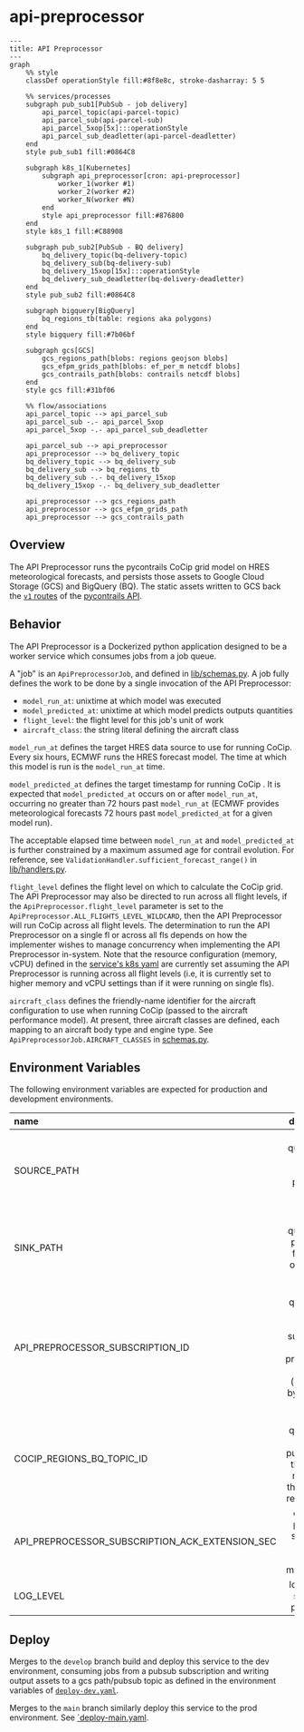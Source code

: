 # api-preprocessor

```mermaid
---
title: API Preprocessor
---
graph 
    %% style
    classDef operationStyle fill:#8f8e8c, stroke-dasharray: 5 5

    %% services/processes
    subgraph pub_sub1[PubSub - job delivery]
        api_parcel_topic(api-parcel-topic)
        api_parcel_sub(api-parcel-sub)
        api_parcel_5xop[5x]:::operationStyle
        api_parcel_sub_deadletter(api-parcel-deadletter)
    end
    style pub_sub1 fill:#0864C8
    
    subgraph k8s_1[Kubernetes]
        subgraph api_preprocessor[cron: api-preprocessor]
            worker_1(worker #1)
            worker_2(worker #2)
            worker_N(worker #N)
        end
        style api_preprocessor fill:#876800
    end
    style k8s_1 fill:#C88908

    subgraph pub_sub2[PubSub - BQ delivery]
        bq_delivery_topic(bq-delivery-topic)
        bq_delivery_sub(bq-delivery-sub)
        bq_delivery_15xop[15x]:::operationStyle
        bq_delivery_sub_deadletter(bq-delivery-deadletter)
    end
    style pub_sub2 fill:#0864C8
    
    subgraph bigquery[BigQuery]
        bq_regions_tb(table: regions aka polygons)
    end
    style bigquery fill:#7b06bf
    
    subgraph gcs[GCS]
        gcs_regions_path[blobs: regions geojson blobs]
        gcs_efpm_grids_path[blobs: ef_per_m netcdf blobs]
        gcs_contrails_path[blobs: contrails netcdf blobs]
    end
    style gcs fill:#31bf06
    
    %% flow/associations
    api_parcel_topic --> api_parcel_sub
    api_parcel_sub -.- api_parcel_5xop
    api_parcel_5xop -.- api_parcel_sub_deadletter
    
    api_parcel_sub --> api_preprocessor
    api_preprocessor --> bq_delivery_topic
    bq_delivery_topic --> bq_delivery_sub
    bq_delivery_sub --> bq_regions_tb
    bq_delivery_sub -.- bq_delivery_15xop
    bq_delivery_15xop -.- bq_delivery_sub_deadletter
    
    api_preprocessor --> gcs_regions_path
    api_preprocessor --> gcs_efpm_grids_path
    api_preprocessor --> gcs_contrails_path

```

## Overview
The API Preprocessor runs the pycontrails CoCip grid model on HRES meteorological forecasts,
and persists those assets to Google Cloud Storage (GCS) and BigQuery (BQ).
The static assets written to GCS back the [`v1` routes](https://api.contrails.org/openapi#/Production%20(beta)) 
of the [pycontrails API](https://apidocs.contrails.org/#production-api-beta).

## Behavior
The API Preprocessor is a Dockerized python application designed to be a worker service
which consumes jobs from a job queue.

A "job" is an `ApiPreprocessorJob`, and defined in [lib/schemas.py](lib/schemas.py).
A job fully defines the work to be done by a single invocation of the API Preprocessor:
- `model_run_at`: unixtime at which model was executed
- `model_predicted_at`: unixtime at which model predicts outputs quantities
- `flight_level`: the flight level for this job's unit of work
- `aircraft_class`: the string literal defining the aircraft class


`model_run_at` defines the target HRES data source to use for running CoCip.
Every six hours, ECMWF runs the HRES forecast model. The time at which this model is run
is the `model_run_at` time.

`model_predicted_at` defines the target timestamp for running CoCip .
It is expected that `model_predicted_at` occurs on or after `model_run_at`,
occurring no greater than 72 hours past `model_run_at` 
(ECMWF provides meteorological forecasts 72 hours past `model_predicted_at` for a given model run).

The acceptable elapsed time between `model_run_at` and `model_predicted_at` is further constrained
by a maximum assumed age for contrail evolution. 
For reference, see `ValidationHandler.sufficient_forecast_range()` in [lib/handlers.py](lib/handlers.py).

`flight_level` defines the flight level on which to calculate the CoCip grid.
The API Preprocessor may also be directed to run across all flight levels,
if the `ApiPreprocessor.flight_level` parameter is set to the 
`ApiPreprocessor.ALL_FLIGHTS_LEVEL_WILDCARD`, then the API Preprocessor will
run CoCip across all flight levels.  The determination to run the API Preprocessor
on a single fl or across all fls depends on how the implementer wishes to manage
concurrency when implementing the API Preprocessor in-system.
Note that the resource configuration (memory, vCPU) defined in the [service's k8s yaml](helm/templates/api-preprocessor-cronjob.yaml)
are currently set assuming the API Preprocessor is running across all flight levels 
(i.e, it is currently set to higher memory and vCPU settings than if it were running on single fls).

`aircraft_class` defines the friendly-name identifier for the aircraft configuration to use
when running CoCip (passed to the aircraft performance model).
At present, three aircraft classes are defined, each mapping to an aircraft body type and engine type.
See `ApiPreprocessorJob.AIRCRAFT_CLASSES` in [schemas.py](lib/schemas.py).


## Environment Variables
The following environment variables are expected for production and development environments.

| name                              |                                                description                                                |
|:----------------------------------|:---------------------------------------------------------------------------------------------------------:|
| SOURCE_PATH                       |                       fully-qualified file path for HRES pressure-level zarr stores                       |
| SINK_PATH                         |                      fully-qualified file path prefix for writing output data assets                      |
| API_PREPROCESSOR_SUBSCRIPTION_ID  | fully-qualified uri for the pubsub subscription for api-preprocessor jobs (generated by the hres-etl svc) |
| COCIP_REGIONS_BQ_TOPIC_ID         |        fully-qualified uri for the pubsub topic that injects records to the bigquery regions table        |
| API_PREPROCESSOR_SUBSCRIPTION_ACK_EXTENSION_SEC                         |                         extension period for subscriber message lease management                          |
| LOG_LEVEL                         |                                    log level for service in production                                    |


## Deploy
Merges to the `develop` branch build and deploy this service to the dev environment,
consuming jobs from a pubsub subscription and writing output assets to a gcs path/pubsub topic as defined
in the environment variables of [`deploy-dev.yaml`](.github/workflows/deploy-dev.yaml).

Merges to the `main` branch similarly deploy this service to the prod environment.
See [`deploy-main.yaml](.github/workflows/deploy-prod.yaml).